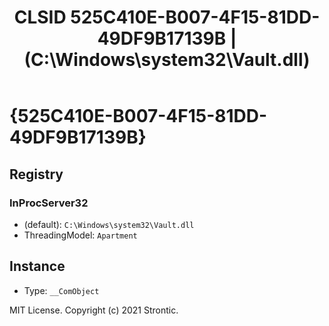 ﻿---
title: "CLSID 525C410E-B007-4F15-81DD-49DF9B17139B | (C:\\Windows\\system32\\Vault.dll)"
excerpt: What is COM-Object CLSID 525C410E-B007-4F15-81DD-49DF9B17139B?
---

# {525C410E-B007-4F15-81DD-49DF9B17139B}


## Registry


### InProcServer32

* (default): `C:\Windows\system32\Vault.dll`
* ThreadingModel: `Apartment`

## Instance

* Type: `__ComObject`

MIT License. Copyright (c) 2021 Strontic.


